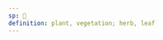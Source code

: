 ```yaml
---
sp: 󱤗
definition: plant, vegetation; herb, leaf
---
```

<!-- kasi is plants and mushrooms and stuff. it's the stuff you find growing outside; the grass, the flowers, the trees, the moss. -->